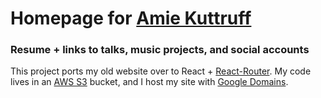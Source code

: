 # Homepage for [Amie Kuttruff](http://www.amiekuttruff.com) 
### Resume + links to talks, music projects, and social accounts
This project ports my old website over to React + [React-Router](https://reacttraining.com/react-router/core/guides/philosophy). My code lives in an [AWS S3](https://aws.amazon.com/s3/) bucket, and I host my site with [Google Domains](https://domains.google/).
